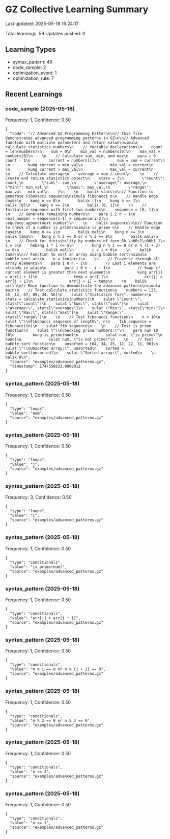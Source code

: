 # GZ Collective Learning Summary

Last updated: 2025-05-18 16:24:17

Total learnings: 59
Updates pushed: 0

## Learning Types

- syntax_pattern: 49
- code_sample: 2
- optimization_event: 1
- optimization_rule: 7

## Recent Learnings

### code_sample (2025-05-18)
Frequency: 1, Confidence: 0.50

```
{
  "code": "// Advanced GZ Programming Patterns\n// This file demonstrates advanced programming patterns in GZ\n\n// Advanced function with multiple parameters and return value\nsimula calculate_statistics numbers\n    // Variable declarations\n    count = len(numbers)\n    sum = 0\n    min_val = numbers[0]\n    max_val = numbers[0]\n    \n    // Calculate sum, min, and max\n    para i 0 count - 1\n        current = numbers[i]\n        sum = sum + current\n        \n        kung current < min_val\n            min_val = current\n        \n        kung current > max_val\n            max_val = current\n    \n    // Calculate average\n    average = sum / count\n    \n    // Create and return statistics object\n    stats = {\n        \"count\": count,\n        \"sum\": sum,\n        \"average\": average,\n        \"min\": min_val,\n        \"max\": max_val,\n        \"range\": max_val - min_val\n    }\n    \n    balik stats\n\n// Function to generate Fibonacci sequence\nsimula fibonacci n\n    // Handle edge cases\n    kung n <= 0\n        balik []\n    kung n == 1\n        balik [0]\n    kung n == 2\n        balik [0, 1]\n    \n    // Initialize sequence with first two numbers\n    sequence = [0, 1]\n    \n    // Generate remaining numbers\n    para i 2 n - 1\n        next_number = sequence[i-1] + sequence[i-2]\n        sequence.append(next_number)\n    \n    balik sequence\n\n// Function to check if a number is prime\nsimula is_prime n\n    // Handle edge cases\n    kung n <= 1\n        balik mali\n    kung n <= 3\n        balik tama\n    kung n % 2 == 0 or n % 3 == 0\n        balik mali\n    \n    // Check for divisibility by numbers of form 6k \u00c2\u00b1 1\n    i = 5\n    habang i * i <= n\n        kung n % i == 0 or n % (i + 2) == 0\n            balik mali\n        i = i + 6\n    \n    balik tama\n\n// Function to sort an array using bubble sort\nsimula bubble_sort arr\n    n = len(arr)\n    \n    // Traverse through all array elements\n    para i 0 n - 1\n        // Last i elements are already in place\n        para j 0 n - i - 1\n            // Swap if current element is greater than next element\n            kung arr[j] > arr[j + 1]\n                temp = arr[j]\n                arr[j] = arr[j + 1]\n                arr[j + 1] = temp\n    \n    balik arr\n\n// Main function to demonstrate the advanced patterns\nsimula main\n    // Test calculate_statistics function\n    numbers = [23, 45, 12, 67, 89, 34, 56]\n    sulat \"Statistics for\", numbers\n    stats = calculate_statistics(numbers)\n    sulat \"Count:\", stats[\"count\"]\n    sulat \"Sum:\", stats[\"sum\"]\n    sulat \"Average:\", stats[\"average\"]\n    sulat \"Min:\", stats[\"min\"]\n    sulat \"Max:\", stats[\"max\"]\n    sulat \"Range:\", stats[\"range\"]\n    \n    // Test fibonacci function\n    n = 10\n    sulat \"\\nFibonacci sequence of length\", n\n    fib_sequence = fibonacci(n)\n    sulat fib_sequence\n    \n    // Test is_prime function\n    sulat \"\\nChecking prime numbers:\"\n    para num 10 20\n        kung is_prime(num)\n            sulat num, \"is prime\"\n        kundi\n            sulat num, \"is not prime\"\n    \n    // Test bubble_sort function\n    unsorted = [64, 34, 25, 12, 22, 11, 90]\n    sulat \"\\nUnsorted array:\", unsorted\n    sorted = bubble_sort(unsorted)\n    sulat \"Sorted array:\", sorted\n    \n    balik 0\n",
  "source": "examples/advanced_patterns.gz",
  "timestamp": 1747556633.0908012
}
```

### syntax_pattern (2025-05-18)
Frequency: 1, Confidence: 0.50

```
{
  "type": "loops",
  "value": "num",
  "source": "examples/advanced_patterns.gz"
}
```

### syntax_pattern (2025-05-18)
Frequency: 1, Confidence: 0.50

```
{
  "type": "loops",
  "value": "j",
  "source": "examples/advanced_patterns.gz"
}
```

### syntax_pattern (2025-05-18)
Frequency: 3, Confidence: 0.50

```
{
  "type": "loops",
  "value": "i",
  "source": "examples/advanced_patterns.gz"
}
```

### syntax_pattern (2025-05-18)
Frequency: 1, Confidence: 0.50

```
{
  "type": "conditionals",
  "value": "is_prime(num)",
  "source": "examples/advanced_patterns.gz"
}
```

### syntax_pattern (2025-05-18)
Frequency: 1, Confidence: 0.50

```
{
  "type": "conditionals",
  "value": "arr[j] > arr[j + 1]",
  "source": "examples/advanced_patterns.gz"
}
```

### syntax_pattern (2025-05-18)
Frequency: 1, Confidence: 0.50

```
{
  "type": "conditionals",
  "value": "n % i == 0 or n % (i + 2) == 0",
  "source": "examples/advanced_patterns.gz"
}
```

### syntax_pattern (2025-05-18)
Frequency: 1, Confidence: 0.50

```
{
  "type": "conditionals",
  "value": "n % 2 == 0 or n % 3 == 0",
  "source": "examples/advanced_patterns.gz"
}
```

### syntax_pattern (2025-05-18)
Frequency: 1, Confidence: 0.50

```
{
  "type": "conditionals",
  "value": "n <= 3",
  "source": "examples/advanced_patterns.gz"
}
```

### syntax_pattern (2025-05-18)
Frequency: 1, Confidence: 0.50

```
{
  "type": "conditionals",
  "value": "n <= 1",
  "source": "examples/advanced_patterns.gz"
}
```

